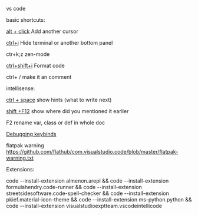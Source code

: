 vs code

basic shortcuts:

[alt + click](https://code.visualstudio.com/docs/getstarted/tips-and-tricks#_multi-cursor-selection) Add another cursor

[ctrl+j](https://code.visualstudio.com/docs/getstarted/tips-and-tricks#_toggle-panel) Hide terminal or another bottom panel

ctr+k;z zen-mode

[ctrl+shift+i](https://code.visualstudio.com/docs/getstarted/tips-and-tricks#_code-formatting) Format code

ctrl+ / make it an comment

intellisense:

[ctrl + space](https://code.visualstudio.com/docs/getstarted/tips-and-tricks#_intellisense) show hints (what to write next)

[shift +F12](https://code.visualstudio.com/docs/getstarted/tips-and-tricks#_go-to-references) show where did you mentioned it earlier

F2 rename var, class or def in whole doc

[Debugging keybinds](https://code.visualstudio.com/docs/getstarted/keybindings#_debug)

flatpak warning https://github.com/flathub/com.visualstudio.code/blob/master/flatpak-warning.txt

Extensions:

code --install-extension almenon.arepl && code --install-extension formulahendry.code-runner && code --install-extension streetsidesoftware.code-spell-checker && code --install-extension pkief.material-icon-theme && code --install-extension ms-python.python && code --install-extension visualstudioexptteam.vscodeintellicode
